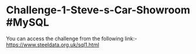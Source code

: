 # Challenge-1-Steve-s-Car-Showroom #MySQL
You can access the challenge from the following link:- https://www.steeldata.org.uk/sql1.html
